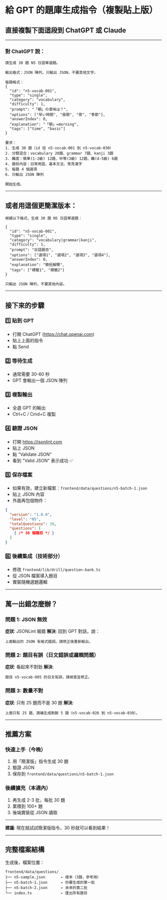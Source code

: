 # 給 GPT 的題庫生成指令（複製貼上版）

## 直接複製下面這段到 ChatGPT 或 Claude

---

### 對 ChatGPT 說：

```
請生成 30 題 N5 日語單選題。

輸出格式：JSON 陣列，只輸出 JSON，不要其他文字。

每題格式：
{
  "id": "n5-vocab-001",
  "type": "single",
  "category": "vocabulary",
  "difficulty": 1,
  "prompt": "「朝」の意味は？",
  "options": ["早い時間", "昼間", "夜", "季節"],
  "answerIndex": 0,
  "explanation": "「朝」=morning",
  "tags": ["time", "basic"]
}

要求：
1. 生成 30 題（id 從 n5-vocab-001 到 n5-vocab-030）
2. 分類混合：vocabulary 20題、grammar 7題、kanji 3題
3. 難度：簡單(1-2級) 12題、中等(3級) 12題、難(4-5級) 6題
4. 題目內容：日常用語、基本文法、常見漢字
5. 每題 4 個選項
6. 只輸出 JSON 陣列

開始生成。
```

---

## 或者用這個更簡潔版本：

```
根據以下格式，生成 30 題 N5 日語單選題：

{
  "id": "n5-vocab-001",
  "type": "single",
  "category": "vocabulary|grammar|kanji",
  "difficulty": 1,
  "prompt": "日語題目",
  "options": ["選項1", "選項2", "選項3", "選項4"],
  "answerIndex": 0,
  "explanation": "簡短解釋",
  "tags": ["標籤1", "標籤2"]
}

只輸出 JSON 陣列，不要其他內容。
```

---

## 接下來的步驟

### 1️⃣ 貼到 GPT
- 打開 ChatGPT (https://chat.openai.com)
- 貼上上面的指令
- 點 Send

### 2️⃣ 等待生成
- 通常需要 30-60 秒
- GPT 會輸出一個 JSON 陣列

### 3️⃣ 複製輸出
- 全選 GPT 的輸出
- Ctrl+C / Cmd+C 複製

### 4️⃣ 驗證 JSON
- 打開 https://jsonlint.com
- 貼上 JSON
- 點 "Validate JSON"
- 看到 "Valid JSON" 表示成功 ✅

### 5️⃣ 保存檔案
- 如果有效，建立新檔案：`frontend/data/questions/n5-batch-1.json`
- 貼上 JSON 內容
- 外面再包個物件：
```json
{
  "version": "1.0.0",
  "level": "N5",
  "totalQuestions": 30,
  "questions": [
    { /* 30 個題目 */ }
  ]
}
```

### 6️⃣ 後續集成（技術部分）
- 修改 `frontend/lib/drill/question-bank.ts`
- 從 JSON 檔案導入題目
- 實裝隨機選題邏輯

---

## 萬一出錯怎麼辦？

### 問題 1: JSON 無效
**症狀**: JSONLint 報錯
**解決**: 回到 GPT 對話，說：
```
上面輸出的 JSON 有格式錯誤。請修正後重新輸出。
```

### 問題 2: 題目有誤（日文錯誤或邏輯問題）
**症狀**: 看起來不對勁
**解決**: 
```
題目 n5-vocab-005 的日文有誤，請檢查並修正。
```

### 問題 3: 數量不對
**症狀**: 只有 25 題而不是 30 題
**解決**:
```
上面只有 25 題，請補生成剩餘 5 題（n5-vocab-026 到 n5-vocab-030）。
```

---

## 推薦方案

### 快速上手（今晚）
1. 用「簡潔版」指令生成 30 題
2. 驗證 JSON
3. 保存到 `frontend/data/questions/n5-batch-1.json`

### 後續擴充（本週內）
1. 再生成 2-3 批，每批 30 題
2. 累積到 100+ 題
3. 後端實裝從 JSON 讀取

---

**建議**: 現在就試試簡潔版指令，30 秒就可以看到結果！

---

## 完整檔案結構

生成後，檔案位置：

```
frontend/data/questions/
├── n5-sample.json       ← 樣本（3題，參考用）
├── n5-batch-1.json      ← 你要生成的第一批
├── n5-batch-2.json      ← 未來的第二批
└── index.ts             ← 匯出所有題目
```
